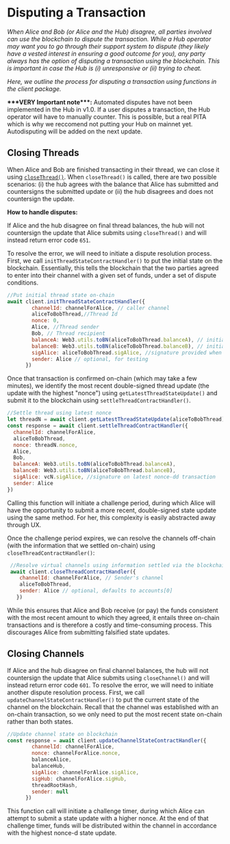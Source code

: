 # Disputing a Transaction

_When Alice and Bob \(or Alice and the Hub\) disagree, all parties involved can use the blockchain to dispute the transaction. While a Hub operator may want you to go through their support system to dispute \(they likely have a vested interest in ensuring a good outcome for you\), any party always has the option of disputing a transaction using the blockchain. This is important in case the Hub is \(i\) unresponsive or \(ii\) trying to cheat._

_Here, we outline the process for disputing a transaction using functions in the client package._ 

**\*\*\*VERY Important note\*\*\*:** Automated disputes have not been implemented in the Hub in v1.0. If a user disputes a transaction, the Hub operator will have to manually counter. This is possible, but a real PITA which is why we reccomend not putting your Hub on mainnet yet. Autodisputing will be added on the next update.

## Closing Threads 

When Alice and Bob are finished transacting in their thread, we can close it using [`closeThread()`](../client-docs-2.0.md#closethread). When `closeThread()` is called, there are two possible scenarios: \(i\) the hub agrees with the balance that Alice has submitted and countersigns the submitted update or \(ii\) the hub disagrees and does not countersign the update. 

**How to handle disputes:**

If Alice and the hub disagree on final thread balances, the hub will not countersign the update that Alice submits using `closeThread()` and will instead return error code `651`. 

To resolve the error, we will need to initiate a dispute resolution process. First, we call `initThreadStateContractHandler()` to put the initial state on the blockchain. Essentially, this tells the blockchain that the two parties agreed to enter into their channel with a given set of funds, under a set of dispute conditions. 

```javascript
//Put initial thread state on-chain
await client.initThreadStateContractHandler({
        channelId: channelForAlice, // caller channel
        aliceToBobThread,//Thread Id
        nonce: 0,
        Alice, //Thread sender
        Bob, // Thread recipient
        balanceA: Web3.utils.toBN(aliceToBobThread.balanceA), // initial balance
        balanceB: Web3.utils.toBN(aliceToBobThread.balanceB), // initial balance; should always be 0
        sigAlice: aliceToBobThread.sigAlice, //signature provided when starting channel
        sender: Alice // optional, for testing
      })
```

Once that transaction is confirmed on-chain \(which may take a few minutes\), we identify the most recent double-signed thread update \(the update with the highest "nonce"\) using `getLatestThreadStateUpdate()` and submit it to the blockchain using `settleThreadContractHandler()`.

```javascript
//Settle thread using latest nonce
let threadN = await client.getLatestThreadStateUpdate(aliceToBobThread)
const response = await client.settleThreadContractHandler({
  channelId: channelForAlice,
  aliceToBobThread,
  nonce: threadN.nonce,
  Alice,
  Bob, 
  balanceA: Web3.utils.toBN(aliceToBobThread.balanceA),
  balanceB: Web3.utils.toBN(aliceToBobThread.balanceB),
  sigAlice: vcN.sigAlice, //signature on latest nonce-dd transaction
  sender: Alice 
})
```

Calling this function will initiate a challenge period, during which Alice will have the opportunity to submit a more recent, double-signed state update using the same method. For her, this complexity is easily abstracted away through UX.

Once the challenge period expires, we can resolve the channels off-chain \(with the information that we settled on-chain\) using `closeThreadContractHandler()`:

```javascript
 //Resolve virtual channels using information settled via the blockchain
 await client.closeThreadContractHandler({
    channelId: channelForAlice, // Sender's channel
    aliceToBobThread,
    sender: Alice // optional, defaults to accounts[0]
   })
```

While this ensures that Alice and Bob receive \(or pay\) the funds consistent with the most recent amount to which they agreed, it entails three on-chain transactions and is therefore a costly and time-consuming process. This discourages Alice from submitting falsified state updates.

## Closing Channels

If Alice and the hub disagree on final channel balances, the hub will not countersign the update that Alice submits using `closeChannel()` and will instead return error code `601`. To resolve the error, we will need to initiate another dispute resolution process. First, we call `updateChannelStateContractHandler()` to put the current state of the channel on the blockchain. Recall that the channel was established with an on-chain transaction, so we only need to put the most recent state on-chain rather than both states.

```javascript
//Update channel state on blockchain
const response = await client.updateChannelStateContractHandler({
        channelId: channelForAlice, 
        nonce: channelForAlice.nonce,
        balanceAlice,
        balanceHub,
        sigAlice: channelForAlice.sigAlice,
        sigHub: channelForAlice.sigHub,
        threadRootHash,
        sender: null
      })
```

This function call will initiate a challenge timer, during which Alice can attempt to submit a state update with a higher nonce. At the end of that challenge timer, funds will be distributed within the channel in accordance with the highest nonce-d state update. 

